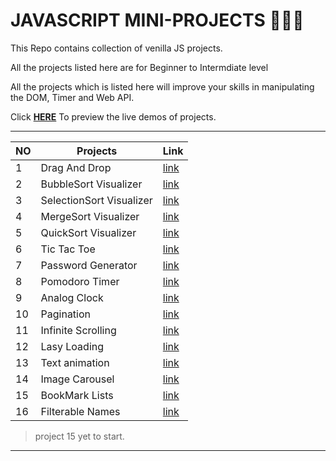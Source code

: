 # JAVASCRIPT MINI-PROJECTS 🖤💙💚

This Repo contains collection of venilla JS projects.

All the projects listed here are for Beginner to Intermdiate level

All the projects which is listed here will improve your skills in manipulating the DOM, Timer and Web API.

Click [**HERE**](https://bhuvaneshwaran-kumar.github.io/JS_MINI_PROJECTS/) To preview the live demos of projects.

---

| NO  | Projects                 | Link                                                                                                                     |
| --- | ------------------------ | ------------------------------------------------------------------------------------------------------------------------ |
| 1   | Drag And Drop            | [link](https://bhuvaneshwaran-kumar.github.io/JS_MINI_PROJECTS/01%20Drag%20and%20Drop%20%E2%9D%A3/index.html)            |
| 2   | BubbleSort Visualizer    | [link](https://bhuvaneshwaran-kumar.github.io/JS_MINI_PROJECTS/02%20Sorting%20Visualizer%20%E2%9D%A3/index.html)         |
| 3   | SelectionSort Visualizer | [link](https://bhuvaneshwaran-kumar.github.io/JS_MINI_PROJECTS/02%20Sorting%20Visualizer%20%E2%9D%A3/SelectionSort.html) |
| 4   | MergeSort Visualizer     | [link](https://bhuvaneshwaran-kumar.github.io/JS_MINI_PROJECTS/02%20Sorting%20Visualizer%20%E2%9D%A3/mergeSort.html)     |
| 5   | QuickSort Visualizer     | [link](https://bhuvaneshwaran-kumar.github.io/JS_MINI_PROJECTS/02%20Sorting%20Visualizer%20%E2%9D%A3/quickSort.html)     |
| 6   | Tic Tac Toe              | [link](https://bhuvaneshwaran-kumar.github.io/JS_MINI_PROJECTS/03%20Tic%20Tac%20Toe%20%E2%9D%A3/index.html)              |
| 7   | Password Generator       | [link](https://bhuvaneshwaran-kumar.github.io/JS_MINI_PROJECTS/04%20Password%20Generator%20%E2%9D%A3/index.html)         |
| 8   | Pomodoro Timer           | [link](https://bhuvaneshwaran-kumar.github.io/JS_MINI_PROJECTS/05%20Pomodoro%20Timer%20%E2%9D%A3/index.html)             |
| 9   | Analog Clock             | [link](https://bhuvaneshwaran-kumar.github.io/JS_MINI_PROJECTS/06%20Analog%20Clock%20%E2%9D%A3/index.html)               |
| 10  | Pagination               | [link](https://bhuvaneshwaran-kumar.github.io/JS_MINI_PROJECTS/07%20Pagination%20%E2%9D%A3/index.html)                   |
| 11  | Infinite Scrolling       | [link](https://bhuvaneshwaran-kumar.github.io/JS_MINI_PROJECTS/08%20Infinite%20Scrolling%20%E2%9D%A3/index.html)         |
| 12  | Lasy Loading             | [link](https://bhuvaneshwaran-kumar.github.io/JS_MINI_PROJECTS/09%20Lasy%20Loading%20%E2%9D%A3/index.html)               |
| 13  | Text animation           | [link](https://bhuvaneshwaran-kumar.github.io/JS_MINI_PROJECTS/10%20Text%20Animation%20%E2%9D%A3/index.html)             |
| 14  | Image Carousel           | [link](https://bhuvaneshwaran-kumar.github.io/JS_MINI_PROJECTS/11%20Image_Carousel%20%E2%9D%A3/index.html)               |
| 15  | BookMark Lists           | [link](https://bhuvaneshwaran-kumar.github.io/JS_MINI_PROJECTS/12%20BookMark%20App%20%E2%9D%A3/index.html)               |
| 16  | Filterable Names         | [link](https://bhuvaneshwaran-kumar.github.io/JS_MINI_PROJECTS/13%20Filterable%20List%20%E2%9D%A3/index.html)            |

> project 15 yet to start.

---
